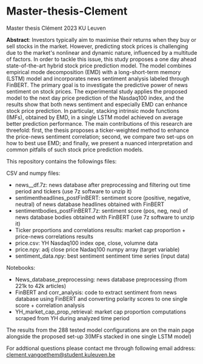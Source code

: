 # Master-thesis-Clement
Master thesis Clément 2023 KU Leuven


**Abstract**: 
Investors typically aim to maximise their returns when they buy or sell stocks in the market. However, predicting stock prices is challenging due to the market's nonlinear and dynamic nature, influenced by a multitude of factors. In order to tackle this issue, this study proposes a one day ahead state-of-the-art hybrid stock price prediction model. The model combines empirical mode decomposition (EMD) with a long-short-term memory (LSTM) model and incorporates news sentiment analysis labeled through FinBERT. The primary goal is to investigate the predictive power of news sentiment on stock prices. The experimental study applies the proposed model to the next day price prediction of the Nasdaq100 index, and the results show that both news sentiment and especially EMD can enhance stock price prediction. In particular, stacking intrinsic mode functions (IMFs), obtained by EMD, in a single LSTM model achieved on average better prediction performance. The main contributions of this research are threefold: first, the thesis proposes a ticker-weighted method to enhance the price-news sentiment correlation; second, we compare two set-ups on how to best use EMD; and finally, we present a nuanced interpretation and common pitfalls of such stock price prediction models.

This repository contains the followings files:

CSV and numpy files:
- news__df.7z: news database after preprocessing and filtering out time period and tickers (use 7z software to unzip it)
- sentimentheadlines_postFinBERT: sentiment score (positive, negative, neutral) of news database headlines obtained with FinBERT
- sentimentbodies_postFinBERT.7z: sentiment score (pos, neg, neu) of news database bodies obtained with FinBERT (use 7z software to unzip it)
- Ticker proportions and correlations results: market cap proportion + price-news correlations results
- price.csv: YH Nasdaq100 index ope, close, volumne data
- price.npy: adj close price Nadaq100 numpy array (target variable)
- sentiment_data.npy: best sentiment sentiment time series (input data)

Notebooks:
- News_database_preprocessing: news database preprocessing (from 221k to 42k articles)
- FinBERT and corr_analysis: code to extract sentiment from news database using FinBERT and converting polarity scores to one single score + correlation analysis
- YH_market_cap_prop_retrieval: market cap proportion computations scraped from YH during analyzed time period

The results from the 288 tested model configurations are on the main page alongside the proposed set-up 3(IMFs stacked in one single LSTM model)

For addtional questions please contact me through following email address: clement.vangoethem@student.kuleuven.be
